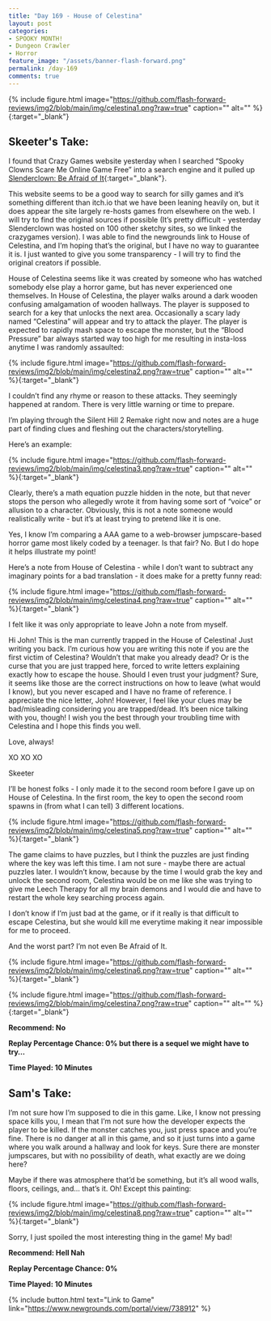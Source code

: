```yaml
---
title: "Day 169 - House of Celestina"
layout: post
categories:
- SPOOKY MONTH!
- Dungeon Crawler
- Horror
feature_image: "/assets/banner-flash-forward.png"
permalink: /day-169
comments: true
---
```


{% include figure.html image="https://github.com/flash-forward-reviews/img2/blob/main/img/celestina1.png?raw=true" caption="" alt="" %}{:target="_blank"}

## Skeeter's Take:

I found that Crazy Games website yesterday when I searched “Spooky Clowns Scare Me Online Game Free” into a search engine and it pulled up [Slenderclown: Be Afraid of It](https://flash-forward-reviews.github.io/day-168){:target="_blank"}. 

This website seems to be a good way to search for silly games and it’s something different than itch.io that we have been leaning heavily on, but it does appear the site largely re-hosts games from elsewhere on the web. I will try to find the original sources if possible (It’s pretty difficult - yesterday Slenderclown was hosted on 100 other sketchy sites, so we linked the crazygames version). I was able to find the newgrounds link to House of Celestina, and I’m hoping that’s the original, but I have no way to guarantee it is. 
I just wanted to give you some transparency - I will try to find the original creators if possible. 

House of Celestina seems like it was created by someone who has watched somebody else play a horror game, but has never experienced one themselves. In House of Celestina, the player walks around a dark wooden confusing amalgamation of wooden hallways. The player is supposed to search for a key that unlocks the next area. Occasionally a scary lady named “Celestina” will appear and try to attack the player. The player is expected to rapidly mash space to escape the monster, but the “Blood Pressure” bar always started way too high for me resulting in insta-loss anytime I was randomly assaulted: 

{% include figure.html image="https://github.com/flash-forward-reviews/img2/blob/main/img/celestina2.png?raw=true" caption="" alt="" %}{:target="_blank"}

I couldn’t find any rhyme or reason to these attacks. They seemingly happened at random. There is very little warning or time to prepare. 

I’m playing through the Silent Hill 2 Remake right now and notes are a huge part of finding clues and fleshing out the characters/storytelling. 

Here’s an example: 

{% include figure.html image="https://github.com/flash-forward-reviews/img2/blob/main/img/celestina3.png?raw=true" caption="" alt="" %}{:target="_blank"}

Clearly, there’s a math equation puzzle hidden in the note, but that never stops the person who allegedly wrote it from having some sort of “voice” or allusion to a character. Obviously, this is not a note someone would realistically write - but it’s at least trying to pretend like it is one. 

Yes, I know I’m comparing a AAA game to a web-browser jumpscare-based horror game most likely coded by a teenager. Is that fair? No. But I do hope it helps illustrate my point!

Here’s a note from House of Celestina - while I don’t want to subtract any imaginary points for a bad translation - it does make for a pretty funny read:

{% include figure.html image="https://github.com/flash-forward-reviews/img2/blob/main/img/celestina4.png?raw=true" caption="" alt="" %}{:target="_blank"}

I felt like it was only appropriate to leave John a note from myself. 

Hi John! This is the man currently trapped in the House of Celestina! Just writing you back. I’m curious how you are writing this note if you are the first victim of Celestina? Wouldn’t that make you already dead? Or is the curse that you are just trapped here, forced to write letters explaining exactly how to escape the house. Should I even trust your judgment? Sure, it seems like those are the correct instructions on how to leave (what would I know), but you never escaped and I have no frame of reference. I appreciate the nice letter, John! However, I feel like your clues may be bad/misleading considering you are trapped/dead. It’s been nice talking with you, though! I wish you the best through your troubling time with Celestina and I hope this finds you well. 

Love, always!

XO XO XO 

Skeeter

I’ll be honest folks - I only made it to the second room before I gave up on House of Celestina. In the first room, the key to open the second room spawns in (from what I can tell) 3 different locations. 

{% include figure.html image="https://github.com/flash-forward-reviews/img2/blob/main/img/celestina5.png?raw=true" caption="" alt="" %}{:target="_blank"}

The game claims to have puzzles, but I think the puzzles are just finding where the key was left this time.  I am not sure - maybe there are actual puzzles later. I wouldn’t know, because by the time I would grab the key and unlock the second room, Celestina would be on me like she was trying to give me Leech Therapy for all my brain demons and I would die and have to restart the whole key searching process again. 

I don’t know if I’m just bad at the game, or if it really is that difficult to escape Celestina, but she would kill me everytime making it near impossible for me to proceed. 

And the worst part? I’m not even Be Afraid of It. 

{% include figure.html image="https://github.com/flash-forward-reviews/img2/blob/main/img/celestina6.png?raw=true" caption="" alt="" %}{:target="_blank"}

{% include figure.html image="https://github.com/flash-forward-reviews/img2/blob/main/img/celestina7.png?raw=true" caption="" alt="" %}{:target="_blank"}

**Recommend: No**

**Replay Percentage Chance: 0% but there is a sequel we might have to try…**

**Time Played: 10 Minutes**

## Sam's Take:

I’m not sure how I’m supposed to die in this game. Like, I know not pressing space kills you, I mean that I’m not sure how the developer expects the player to be killed. If the monster catches you, just press space and you’re fine. There is no danger at all in this game, and so it just turns into a game where you walk around a hallway and look for keys. Sure there are monster jumpscares, but with no possibility of death, what exactly are we doing here?

Maybe if there was atmosphere that’d be something, but it’s all wood walls, floors, ceilings, and... that’s it. Oh! Except this painting:

{% include figure.html image="https://github.com/flash-forward-reviews/img2/blob/main/img/celestina8.png?raw=true" caption="" alt="" %}{:target="_blank"}

Sorry, I just spoiled the most interesting thing in the game! My bad!

**Recommend: Hell Nah** 

**Replay Percentage Chance: 0%**

**Time Played: 10 Minutes**

{% include button.html text="Link to Game" link="https://www.newgrounds.com/portal/view/738912" %}